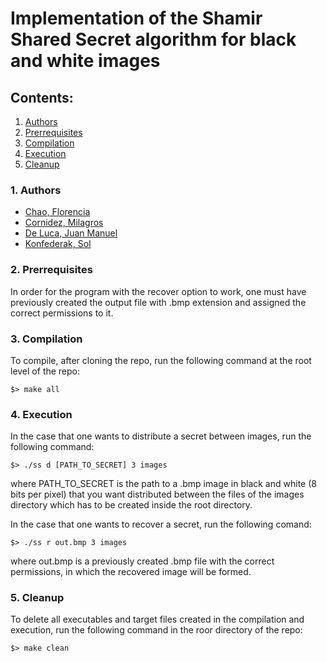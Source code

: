 # Implementation of the Shamir Shared Secret algorithm for black and white images

## Contents:
1. [Authors](#1-authors)
1. [Prerrequisites](#2-prerrequisites)
1. [Compilation](#3-compilation)
1. [Execution](#4-execution)
1. [Cleanup](#5-cleanup)

### 1. Authors
* [Chao, Florencia](https://github.com/florchao)
* [Cornidez, Milagros](https://github.com/mcornidez)
* [De Luca, Juan Manuel](https://github.com/juandl14)
* [Konfederak, Sol](https://github.com/solkonfe)

### 2. Prerrequisites
In order for the program with the recover option to work, one must have previously created the output file with .bmp extension and assigned the correct permissions to it.

### 3. Compilation
To compile, after cloning the repo, run the following command at the root level of the repo:
```
$> make all
```

### 4. Execution
In the case that one wants to distribute a secret between images, run the following command:
```
$> ./ss d [PATH_TO_SECRET] 3 images
```
where PATH_TO_SECRET is the path to a .bmp image in black and white (8 bits per pixel) that you want distributed between the files of the images directory which has to be created inside the root directory.

In the case that one wants to recover a secret, run the following comand:
```
$> ./ss r out.bmp 3 images
```
where out.bmp is a previously created .bmp file with the correct permissions, in which the recovered image will be formed.

### 5. Cleanup
To delete all executables and target files created in the compilation and execution, run the following command in the roor directory of the repo:
```
$> make clean
```
